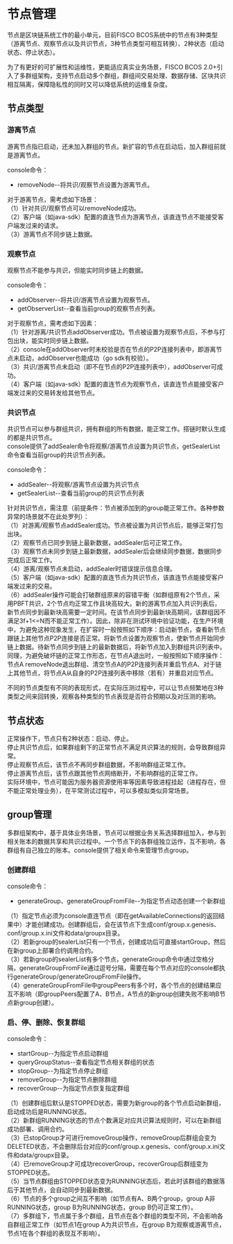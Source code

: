 # 节点管理
节点是区块链系统工作的最小单元，目前FISCO BCOS系统中的节点有3种类型（游离节点、观察节点以及共识节点，3种节点类型可相互转换）、2种状态（启动状态、停止状态）。

为了有更好的可扩展性和运维性，更能适应真实业务场景，FISCO BCOS 2.0+引入了多群组架构，支持节点启动多个群组，群组间交易处理、数据存储、区块共识相互隔离，保障隐私性的同时又可以降低系统的运维复杂度。<br/>

## 节点类型
### 游离节点
游离节点指已启动，还未加入群组的节点。新扩容的节点在启动后，加入群组前就是游离节点。<br/>

console命令：
-   removeNode--将共识/观察节点设置为游离节点。

对于游离节点，需考虑如下场景：<br>
（1）针对共识/观察节点可以removeNode成功。<br>
（2）客户端（如java-sdk）配置的直连节点为游离节点，该直连节点不能接受客户端发过来的请求。<br>
（3）游离节点不同步链上数据。<br>

### 观察节点
观察节点不能参与共识，但能实时同步链上的数据。<br/>

console命令：
-   addObserver--将共识/游离节点设置为观察节点。
-   getObserverList--查看当前group的观察节点列表。

对于观察节点，需考虑如下因素：<br>
（1）针对游离/共识节点addObserver成功。节点被设置为观察节点后，不参与打包出块，能实时同步链上数据。<br>
（2）console在addObserver时未校验是否在节点的P2P连接列表中，即游离节点未启动，addObserver也能成功（go sdk有校验）。<br>
（3）共识/游离节点未启动（即不在节点的P2P连接列表中），addObserver可成功。<br>
（4）客户端（如java-sdk）配置的直连节点为观察节点，该直连节点能接受客户端发过来的交易转发给其他节点。<br>

### 共识节点
共识节点可以参与群组共识，拥有群组的所有数据，能正常工作。搭链时默认生成的都是共识节点。<br/>
console提供了addSealer命令将观察/游离节点设置为共识节点，getSealerList命令查看当前group的共识节点列表。

console命令：
-   addSealer--将观察/游离节点设置为共识节点
-   getSealerList--查看当前group的共识节点列表

针对共识节点，需注意（前提条件：节点被添加到的group能正常工作。各种参数异常的场景就不在此处罗列）：<br>
（1）对游离/观察节点addSealer成功。节点被设置为共识节点后，能够正常打包出块。<br>
（2）观察节点已同步到链上最新数据，addSealer后可正常工作。<br>
（3）观察节点未同步到链上最新数据，addSealer后会继续同步数据，数据同步完成后正常工作。<br>
（4）游离/观察节点未启动，addSealer时错误提示信息合理。<br>
（5）客户端（如java-sdk）配置的直连节点为共识节点，该直连节点能接受客户端发过来的交易。<br>
（6）addSealer操作可能会打破群组原来的容错平衡（如群组原有2个节点，采用PBFT共识，2个节点均正常工作且块高较大。新的游离节点加入共识列表后，新节点同步到最新块高需要一定时间。在该节点同步到最新块高期间，该群组因不满足3f+1<=N而不能正常工作）。因此，除非在测试环境中验证功能，在生产环境中，为避免这种现象发生，在扩容时一般按照如下顺序：启动新节点，查看新节点跟链上其他节点P2P连接是否正常。将新节点设置为观察节点，使新节点开始同步链上数据。待新节点同步到链上的最新数据后，将新节点加入到群组共识列表中。<br/>
同理，为避免破坏链的正常工作形态，在节点A退出时，一般按照如下顺序操作：节点A removeNode退出群组、清空节点A的P2P连接列表并重启节点A、对于链上其他节点，将节点A从自身的P2P连接列表中移除（若有）并重启对应节点。<br/>

不同的节点类型有不同的表现形式，在实际压测过程中，可以让节点频繁地在3种类型之间来回转换，观察各种类型的节点表现是否符合预期以及对压测的影响。<br/>

## 节点状态
正常操作下，节点只有2种状态：启动、停止。<br/>
停止共识节点后，如果群组剩下的正常节点不满足共识算法的规则，会导致群组异常。<br/>
停止观察节点后，该节点不再同步群组数据，不影响群组正常工作。<br/>
停止游离节点后，该节点跟其他节点网络断开，不影响群组的正常工作。<br/>
实际环境中，节点可能因为服务器资源使用率等因素导致进程挂起（进程存在，但不能正常处理业务），在平常测试过程中，可以多模拟类似异常场景。<br/>

## group管理
多群组架构中，基于具体业务场景，节点可以根据业务关系选择群组加入，参与到相关账本的数据共享和共识过程中。一个节点下的各群组独立运作，互不影响，各群组有自己独立的账本。console提供了相关命令来管理节点group。<br/>

### 创建群组
console命令：
-   generateGroup、generateGroupFromFile--为指定节点动态创建一个新群组

（1）指定节点必须为console直连节点（即在getAvailableConnections的返回结果中）才能创建成功。创建群组后，会在该节点下生成conf/group.x.genesis、conf/group.x.ini文件和data/groupx目录。<br/>
（2）若新group的sealerList只有一个节点，创建成功后可直接startGroup，然后在新group上部署合约调用合约。<br/>
（3）若新group的sealerList有多个节点，generateGroup命令中通过空格分隔，generateGroupFromFile通过逗号分隔，需要在每个节点对应的console都执行generateGroup/generateGroupFromFile操作。<br/>
（4）generateGroupFromFile中groupPeers有多个时，各个节点的创建结果应互不影响（即groupPeers配置了A、B节点，A节点的新group创建失败不影响B节点新group创建）。<br/>

### 启、停、删除、恢复群组
console命令：
-   startGroup--为指定节点启动群组
-   queryGroupStatus--查看指定节点相关群组的状态
-   stopGroup--为指定节点停止群组
-   removeGroup--为指定节点删除群组
-   recoverGroup--为指定节点恢复指定群组

（1）创建群组后默认是STOPPED状态，需要为新group的各个节点启动新群组，启动成功后是RUNNING状态。<br/>
（2）新群组RUNNING状态的节点个数满足对应共识算法规则时，可以在新群组成功部署、调用合约。<br/>
（3）已stopGroup才可进行removeGroup操作，removeGroup后群组会变为DELETED状态，不会删除后台对应的conf/group.x.genesis、conf/group.x.ini文件和data/groupx目录。<br/>
（4）已removeGroup才可成功recoverGroup，recoverGroup后群组变为STOPPED状态。<br/>
（5）当节点群组由STOPPED状态变为RUNNING状态后，若此时该群组的数据落后于其他节点，会自动同步到最新数据。<br/>
（6）节点的多个group之间互不影响（如节点有A、B两个group，group A非RUNNING状态，group B为RUNNING状态，group B仍可正常工作）。<br/>
（7）多群组下，节点属于多个群组，且节点在各个群组的类型不同，不会影响各自群组正常工作（如节点1在group A为共识节点，在group B为观察或游离节点，节点1在各个群组的表现互不影响）。
